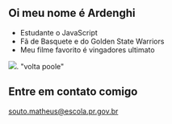## Oi meu nome é Ardenghi
- Estudante o JavaScript
- Fã de Basquete e do Golden State Warriors
- Meu filme favorito é vingadores ultimato

![](https://media1.tenor.com/m/aCvGqDA17sIAAAAd/jordan-poole-confused.gif).
"volta poole"

## Entre em contato comigo
souto.matheus@escola.pr.gov.br
